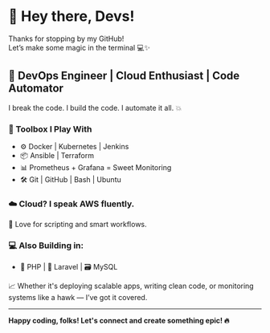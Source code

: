 # 👋 Hey there, Devs!

Thanks for stopping by my GitHub!  
Let’s make some magic in the terminal 💻✨

## 🚀 DevOps Engineer | Cloud Enthusiast | Code Automator

I break the code. I build the code. I automate it all. 💥

### 🔧 Toolbox I Play With
- ⚙️ Docker | Kubernetes | Jenkins  
- 📦 Ansible | Terraform  
- 📊 Prometheus + Grafana = Sweet Monitoring  
- 🛠️ Git | GitHub | Bash | Ubuntu  

### ☁️ Cloud? I speak AWS fluently.
🧠 Love for scripting and smart workflows.

### 💻 Also Building in:
- 🐘 PHP | 🚀 Laravel | 🗃️ MySQL  

📈 Whether it's deploying scalable apps, writing clean code, or monitoring systems like a hawk — I’ve got it covered.

---

**Happy coding, folks! Let's connect and create something epic! 🔥**

